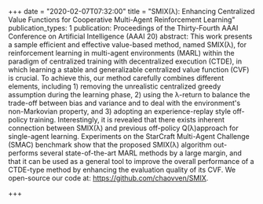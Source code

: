 +++
date = "2020-02-07T07:32:00"
title = "SMIX(λ): Enhancing Centralized Value Functions for Cooperative Multi-Agent Reinforcement Learning"
publication_types: 1
publication: Proceedings of the Thirty-Fourth AAAI Conference on Artificial Intelligence (AAAI 20)
abstract: This work presents a sample efficient and effective value-based method, named SMIX(λ), for reinforcement learning in multi-agent environments (MARL) within the paradigm of centralized training with decentralized execution (CTDE), in which learning a stable and generalizable centralized value function (CVF) is crucial. To achieve this, our method carefully combines different elements, including 1) removing the unrealistic centralized greedy assumption during the learning phase, 2) using the λ-return to balance the trade-off between bias and variance and to deal with the environment's non-Markovian property, and 3) adopting an experience-replay style off-policy training. Interestingly, it is revealed that there exists inherent connection between SMIX(λ) and previous off-policy Q(λ)approach for single-agent learning. Experiments on the StarCraft Multi-Agent Challenge (SMAC) benchmark show that the proposed SMIX(λ) algorithm out-performs several state-of-the-art MARL methods by a large margin, and that it can be used as a general tool to improve the overall performance of a CTDE-type method by enhancing the evaluation quality of its CVF. We open-source our code at: https://github.com/chaovven/SMIX.

+++

